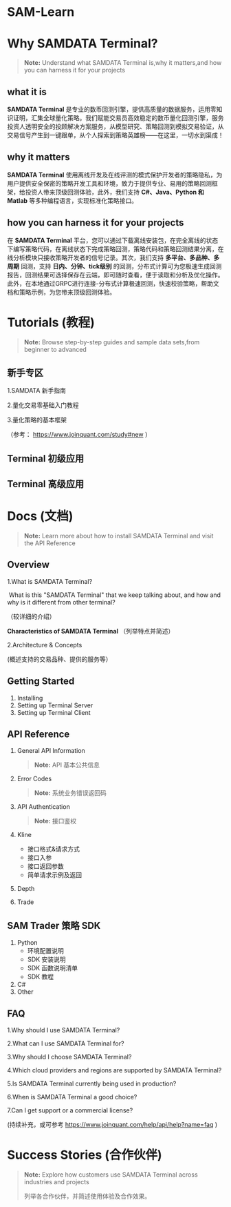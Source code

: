 # SAM-Learn

# Why SAMDATA Terminal? 

> **Note:** Understand what SAMDATA Terminal is,why it matters,and how you can harness it for your projects

## what it is

 **SAMDATA Terminal** 是专业的数币回测引擎，提供高质量的数据服务，运用零知识证明，汇集全球量化策略。我们赋能交易员高效稳定的数币量化回测引擎，服务投资人透明安全的投顾解决方案服务，从模型研究、策略回测到模拟交易验证，从交易信号产生到一键跟单，从个人探索到策略英雄榜——在这里，一切水到渠成！

## why it matters

**SAMDATA Terminal** 使用离线开发及在线评测的模式保护开发者的策略隐私，为用户提供安全保密的策略开发工具和环境，致力于提供专业、易用的策略回测框架，给投资人带来顶级回测体验，此外，我们支持 **C#、Java、Python 和 Matlab** 等多种编程语言，实现标准化策略接口。

## how you can harness it for your projects

在 **SAMDATA Terminal** 平台，您可以通过下载离线安装包，在完全离线的状态下编写策略代码，在离线状态下完成策略回测，策略代码和策略回测结果分离，在线分析模块只接收策略开发者的信号记录。其次，我们支持 **多平台、多品种、多周期** 回测，支持 **日内、分钟、tick级别** 的回测，分布式计算可为您极速生成回测报告，回测结果可选择保存在云端，即可随时查看，便于读取和分析及优化操作。此外，在本地通过GRPC进行连接-分布式计算极速回测，快速校验策略，帮助文档和策略示例，为您带来顶级回测体验。

# Tutorials (教程)

> **Note:** Browse step-by-step guides and sample data sets,from beginner to advanced

## 新手专区

1.SAMDATA 新手指南

2.量化交易零基础入门教程

3.量化策略的基本框架

（参考： https://www.joinquant.com/study#new ）

## Terminal 初级应用

## Terminal 高级应用

# Docs (文档)

> **Note:** Learn more about how to install SAMDATA Terminal and visit the API Reference

## Overview

1.What is SAMDATA Terminal?

​     What is this "SAMDATA Terminal" that we keep talking about, and how and why is it different from other terminal? 

（较详细的介绍）

**Characteristics of SAMDATA Terminal**
（列举特点并简述）

2.Architecture & Concepts 

   (概述支持的交易品种、提供的服务等）

## Getting Started

1. Installing
1. Setting up Terminal Server
1. Setting up Terminal Client

## API Reference

1. General API Information

   > **Note:** API 基本公共信息

1. Error Codes

   > **Note:** 系统业务错误返回码

1. API Authentication

   > **Note:** 接口鉴权

1. Kline

   - 接口格式&请求方式
   - 接口入参
   - 接口返回参数
   - 简单请求示例及返回

1. Depth

1. Trade

## SAM Trader 策略 SDK

1. Python
   - 环境配置说明
   - SDK 安装说明
   - SDK 函数说明清单
   - SDK 教程
1. C#
1. Other

## FAQ

   1.Why should I use SAMDATA Terminal?

   2.What can I use SAMDATA Terminal for?

   3.Why should I choose SAMDATA Terminal?

   4.Which cloud providers and regions are supported by SAMDATA Terminal?

   5.Is SAMDATA Terminal currently being used in production? 

   6.When is SAMDATA Terminal a good choice?

   7.Can I get support or a commercial license? 

(持续补充，或可参考 https://www.joinquant.com/help/api/help?name=faq )

# Success Stories (合作伙伴)

> **Note:** Explore how customers use SAMDATA Terminal across industries and projects
>
> 列举各合作伙伴，并简述使用体验及合作效果。
